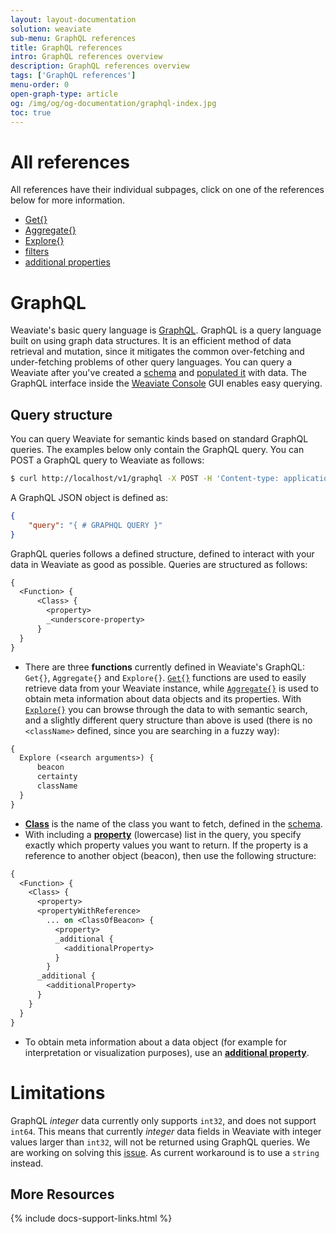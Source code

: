 ```yaml
---
layout: layout-documentation
solution: weaviate
sub-menu: GraphQL references
title: GraphQL references
intro: GraphQL references overview
description: GraphQL references overview
tags: ['GraphQL references']
menu-order: 0
open-graph-type: article
og: /img/og/og-documentation/graphql-index.jpg
toc: true
---
```


# All references

All references have their individual subpages, click on one of the references below for more information.

- [Get{}](get.html)
- [Aggregate{}](aggregate.html)
- [Explore{}](explore.html)
- [filters](filters.html)
- [additional properties](additional-properties.html)

# GraphQL 

Weaviate's basic query language is [GraphQL](https://graphql.org/). GraphQL is a query language built on using graph data structures. It is an efficient method of data retrieval and mutation, since it mitigates the common over-fetching and under-fetching problems of other query languages. You can query a Weaviate after you've created a [schema](../tutorials/how-to-create-a-schema.html) and [populated it](../tutorials/how-to-import-data.html) with data. The GraphQL interface inside the [Weaviate Console](https://console.semi.technology/) GUI enables easy querying.

## Query structure

You can query Weaviate for semantic kinds based on standard GraphQL queries. The examples below only contain the GraphQL query. You can POST a GraphQL query to Weaviate as follows:

```bash
$ curl http://localhost/v1/graphql -X POST -H 'Content-type: application/json' -d '{GraphQL query}'
```

A GraphQL JSON object is defined as:

```json
{
    "query": "{ # GRAPHQL QUERY }"
}
```

GraphQL queries follows a defined structure, defined to interact with your data in Weaviate as good as possible. Queries are structured as follows:


```graphql
{
  <Function> {
      <Class> {
        <property>
        _<underscore-property>
      }
  }
}
```

- There are three **functions** currently defined in Weaviate's GraphQL: `Get{}`, `Aggregate{}` and `Explore{}`. [`Get{}`](get.html) functions are used to easily retrieve data from your Weaviate instance, while [`Aggregate{}`](aggregate.html) is used to obtain meta information about data objects and its properties. With [`Explore{}`](explore.html) you can browse through the data to with semantic search, and a slightly different query structure than above is used (there is no `<className>` defined, since you are searching in a fuzzy way):

```graphql
{
  Explore (<search arguments>) {
      beacon
      certainty
      className
  }
}
```

- [**Class**](../more-resources/glossary.html) is the name of the class you want to fetch, defined in the [schema](../restful-api-references/schema.html).
- With including a [**property**](../more-resources/glossary.html) (lowercase) list in the query, you specify exactly which property values you want to return. If the property is a reference to another object (beacon), then use the following structure:

```graphql
{
  <Function> {
    <Class> {
      <property>
      <propertyWithReference>
        ... on <ClassOfBeacon> {
          <property>
          _additional {
            <additionalProperty>
          }
        }
      _additional {
        <additionalProperty>
      }
    }
  }
}
```

- To obtain meta information about a data object (for example for interpretation or visualization purposes), use an [**additional property**](additional-properties.html). 

# Limitations

GraphQL _integer_ data currently only supports `int32`, and does not support `int64`. This means that currently _integer_ data fields in Weaviate with integer values larger than `int32`, will not be returned using GraphQL queries. We are working on solving this [issue](https://github.com/semi-technologies/weaviate/issues/1563). As current workaround is to use a `string` instead.

## More Resources

{% include docs-support-links.html %}